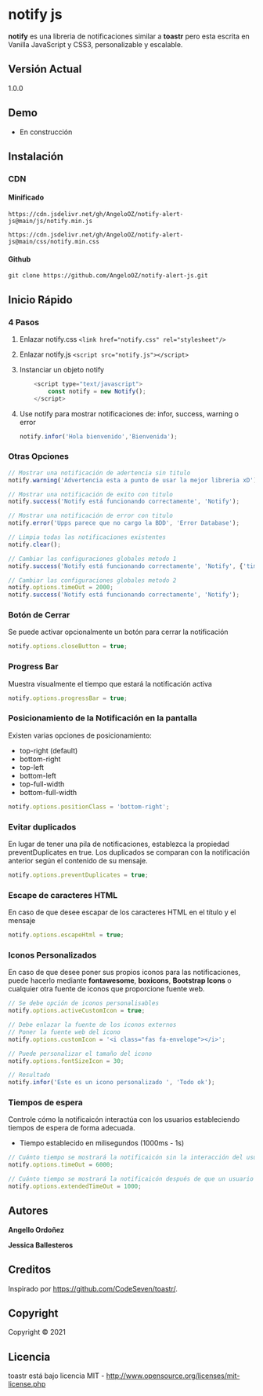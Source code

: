 # notify js

**notify** es una libreria de notificaciones similar a **toastr** pero esta escrita en Vanilla JavaScript y CSS3, personalizable y escalable.

## Versión Actual
1.0.0
## Demo
- En construcción 

## Instalación
### CDN
#### Minificado
```
https://cdn.jsdelivr.net/gh/AngeloOZ/notify-alert-js@main/js/notify.min.js
```
```
https://cdn.jsdelivr.net/gh/AngeloOZ/notify-alert-js@main/css/notify.min.css
```
#### Github
```
git clone https://github.com/AngeloOZ/notify-alert-js.git
```
## Inicio Rápido

### 4 Pasos

1. Enlazar notify.css `<link href="notify.css" rel="stylesheet"/>`

2. Enlazar notify.js `<script src="notify.js"></script>`

3. Instanciar un objeto notify 
    ```js
        <script type="text/javascript">
            const notify = new Notify();
        </script>
    ```

4. Use notify para mostrar notificaciones de: infor, success, warning o error
	```js
	notify.infor('Hola bienvenido','Bienvenida');
	```

### Otras Opciones
```js
// Mostrar una notificación de adertencia sin titulo
notify.warning('Advertencia esta a punto de usar la mejor libreria xD');

// Mostrar una notificación de exito con titulo
notify.success('Notify está funcionando correctamente', 'Notify');

// Mostrar una notificación de error con titulo
notify.error('Upps parece que no cargo la BDD', 'Error Database');

// Limpia todas las notificaciones existentes
notify.clear();

// Cambiar las configuraciones globales metodo 1
notify.success('Notify está funcionando correctamente', 'Notify', {'timeOut': 2000});

// Cambiar las configuraciones globales metodo 2
notify.options.timeOut = 2000;
notify.success('Notify está funcionando correctamente', 'Notify');
```
### Botón de Cerrar
Se puede activar opcionalmente un botón para cerrar la notificación

```js
notify.options.closeButton = true;
```
### Progress Bar
Muestra visualmente el tiempo que estará la notificación activa
```js
notify.options.progressBar = true;
```
### Posicionamiento de la Notificación en la pantalla
Existen varias opciones de posicionamiento:
- top-right (default)
- bottom-right
- top-left
- bottom-left
- top-full-width
- bottom-full-width
```js
notify.options.positionClass = 'bottom-right';
```
### Evitar duplicados
En lugar de tener una pila de notificaciones, establezca la propiedad preventDuplicates en true. Los duplicados se comparan con la notificación anterior según el contenido de su mensaje.
```js
notify.options.preventDuplicates = true;
```
### Escape de caracteres HTML
En caso de que desee escapar de los caracteres HTML en el título y el mensaje
```js
notify.options.escapeHtml = true;
```
### Iconos Personalizados
En caso de que desee poner sus propios iconos para las notificaciones, puede hacerlo mediante **fontawesome**, **boxicons**, **Bootstrap Icons** o cualquier otra fuente de iconos que proporcione fuente web.
```js
// Se debe opción de iconos personalisables 
notify.options.activeCustomIcon = true;

// Debe enlazar la fuente de los iconos externos
// Poner la fuente web del icono
notify.options.customIcon = '<i class="fas fa-envelope"></i>';

// Puede personalizar el tamaño del icono
notify.options.fontSizeIcon = 30;

// Resultado
notify.infor('Este es un icono personalizado ', 'Todo ok');
```
### Tiempos de espera
Controle cómo la notificaicón interactúa con los usuarios estableciendo tiempos de espera de forma adecuada.
- Tiempo establecido en milisegundos (1000ms - 1s)
```js
// Cuánto tiempo se mostrará la notificaicón sin la interacción del usuario
notify.options.timeOut = 6000; 

// Cuánto tiempo se mostrará la notificaicón después de que un usuario pase el mouse sobre él
notify.options.extendedTimeOut = 1000;
```

## Autores

**Angello Ordoñez**

**Jessica Ballesteros**

## Creditos
Inspirado por https://github.com/CodeSeven/toastr/.

## Copyright
Copyright © 2021

## Licencia
toastr está bajo licencia MIT - http://www.opensource.org/licenses/mit-license.php
